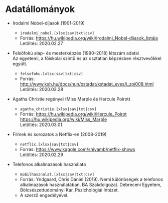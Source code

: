 # Adatállományok


* Irodalmi Nobel-díjasok (1901-2019)
  * `irodalmi_nobel.[xlsx|sav|txt|csv]`
  * Forrás: https://hu.wikipedia.org/wiki/Irodalmi_Nobel-díjasok_listája  
  Letöltés: 2020.02.27
  
* Felsőfokú alap- és mesterképzés (1990–2018) létszám adatai  
Az egyetemi, a főiskolai szintű és az osztatlan képzésben résztvevőkkel együtt. 
  * `felsofoku.[xlsx|sav|txt|csv]`
  * Forrás: http://www.ksh.hu/docs/hun/xstadat/xstadat_eves/i_zoi008.html  
  Letöltés: 2020.02.28

* Agatha Christie regényei (Miss Marple és Hercule Poirot)
  * `agatha_christie.[xlsx|sav|txt|csv]`
  * Forrás: https://hu.wikipedia.org/wiki/Hercule_Poirot  
  https://hu.wikipedia.org/wiki/Miss_Marple  
  Letöltés: 2020.03.01.

* Filmek és sorozatok a Netflix-en (2008-2019)
  * `netflix.[xlsx|sav|txt|csv]`
  * Forrás: https://www.kaggle.com/shivamb/netflix-shows  
  Letöltés: 2020.02.29
  
* Telefonos alkalmazások használata
  * `mobilhasznalat.[xlsx|sav|txt|csv]`
  * Forrás: Yndgaard, Chris Daniel (2019). Nemi különbségek a telefonos alkalmazások használatában. BA Szakdolgozat. Debreceni Egyetem, Bölcsészettudományi Kar, Pszichológiai Intézet.
  * A szerző engedélyével.


